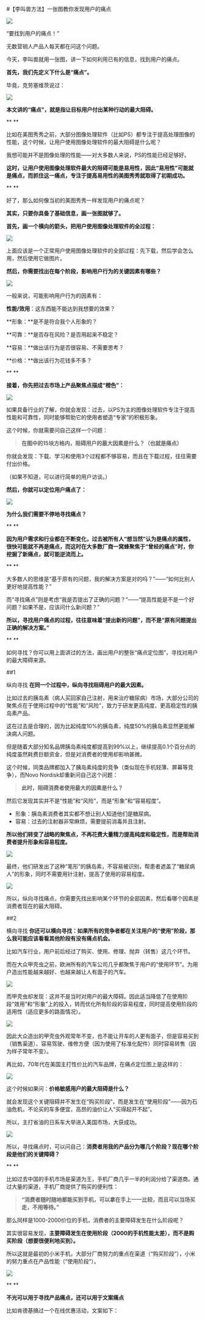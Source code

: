 #【李叫兽方法】一张图教你发现用户的痛点

![](http://mmbiz.qpic.cn/mmbiz/As7mscS0UOCneAWrxEPicIbtmia0Tohf0QsvEkGfyN83hZ3dWCLSDcsSrImInX891btqwUtPd77xXD3C8yyarq8A/640?wx_fmt=png&tp=webp&wxfrom=5&wx_lazy=1)

“要找到用户的痛点！”

无数营销人产品人每天都在问这个问题。

今天，李叫兽就用一张图，讲一下如何利用已有的信息，找到用户的痛点。

**首先，我们先定义下什么是“痛点”。**

毕竟，克劳塞维茨说过：

![](http://mmbiz.qpic.cn/mmbiz/As7mscS0UOCneAWrxEPicIbtmia0Tohf0QjmicOTAKbaBWEd6c2CqQeXyGicBibY4NJ5Pib7WQrib4ibsaqZyp2qQN2XvA/640?wx_fmt=png&tp=webp&wxfrom=5&wx_lazy=1)

**本文讲的“痛点”，就是指让目标用户付出某种行动的最大阻碍。**

**
**

比如在美图秀秀之前，大部分图像处理软件（比如PS）都专注于提高处理图像的性能，这个时候，让用户使用图像处理软件的最大阻碍是什么呢？

我想可能并不是图像处理的性能——对大多数人来说，PS的性能已经足够好。

**这时，让用户使用图像处理软件最大的阻碍可能是易用性，因此“易用性”可能就是痛点，而抓住这一痛点，专注于提高易用性的美图秀秀就取得了初期成功。**

**
**

好了，那么如何像当初的美图秀秀一样发现用户的痛点呢？

**其实，只要你具备了基础信息，画一张图就够了。**

**首先，画一个横向的箭头，把用户使用图像处理软件的全过程：**

![](http://mmbiz.qpic.cn/mmbiz/As7mscS0UOCneAWrxEPicIbtmia0Tohf0QJ9ZflgqvGv8h1bASaBBguicZQpQLHLl3RFPXuj9TcubAtApe58BHFibQ/640?wx_fmt=png&tp=webp&wxfrom=5&wx_lazy=1)

上面应该是一个正常用户使用图像处理软件的全部过程：先下载，然后学会怎么用，然后使用它做图片。

**然后，你需要找出在每个阶段，影响用户行为的关键因素有哪些？**

![](http://mmbiz.qpic.cn/mmbiz/As7mscS0UOCneAWrxEPicIbtmia0Tohf0QKP0GK7RIjrqialicJX9WFN4GMQCRIhq0pEQicPOicyk3KJoT3l4s5XEFxg/640?wx_fmt=png&tp=webp&wxfrom=5&wx_lazy=1)

一般来说，可能影响用户行为的因素有：

**性能/效用**：这东西能不能达到我想要的效果？

**形象：**是不是符合我个人形象的？

**可靠：**是否存在风险？是否用起来不稳定？

**容易：**做出该行为是否很容易、不需要思考？

**价格：**做出该行为花钱多不多？

**
**

**接着，你先把过去市场上产品聚焦点描成“橙色”：**

![](http://mmbiz.qpic.cn/mmbiz/As7mscS0UOCneAWrxEPicIbtmia0Tohf0QwFPoYMNR1ibTCcZiagibHaopXsRTNKhTZBHJ6byO0wLDFEZ7RfXaMJQuw/640?wx_fmt=png&tp=webp&wxfrom=5&wx_lazy=1)

如果具备行业的了解，你就会发现：过去，以PS为主的图像处理软件专注于提高性能和可靠性，同时能够帮助它的使用者塑造“专家”的积极形象。

这个时候，你就需要问自己这样一个问题：

> **在图中的15块方格内，阻碍用户的最大因素是什么？（也就是痛点）**

你就会发现：下载、学习和使用3个过程都不够容易，而且在下载过程，往往需要付出价格。

（如果不知道，可以进行简单的用户访谈。）

**然后，你就可以定位用户痛点了：**

![](http://mmbiz.qpic.cn/mmbiz/As7mscS0UOCneAWrxEPicIbtmia0Tohf0QV7uGv0icY4rhBMKazibYSCwJiags1Cuab0bd2PuiczmVNeqOULllv8qHuQ/640?wx_fmt=png&tp=webp&wxfrom=5&wx_lazy=1)

**为什么我们需要不停地寻找痛点？**

**
**

**因为用户需求和行业都在不断变化，过去被所有人“想当然”认为是痛点的属性，很快可能就不再是痛点，而这时在大多数厂商一窝蜂聚焦于“曾经的痛点”时，你挖掘了新痛点，就可能逆流而上。**

**
**

大多数人的思维是“基于原有的问题，我的解决方案是对的吗？”——“如何比别人更好地提高性能？”

而“寻找痛点”则是考虑“我是否提出了正确的问题？”——“提高性能是不是一个好问题？如果不是，应该问什么新问题？”

**所以，寻找用户痛点的过程，往往意味着“提出新的问题”，而不是“原有问题提出正确的解决方案。”**

**
**

如何寻找？你可以用上面讲过的方法，画出用户的整张“痛点定位图”，寻找对用户的最大障碍来源。

##1

纵向寻找
**在同一个过程中，纵向寻找阻碍用户的最大因素。**

比如过去的胰岛素（病人买回家自己注射，用来治疗糖尿病）市场，大部分公司的聚焦点在于使用过程中的“性能”和“风险”，致力于研发更高纯度、更高稳定性的胰岛素产品。

这在过去是合理的，因为比起纯度10%的胰岛素，纯度50%的胰岛素显然更能解决病人问题。

但是随着大部分知名品牌胰岛素纯度都提高到99%以上，继续提高0.1个百分点的纯度虽然耗费巨额资金，但是对消费者的使用却影响甚微。

这个时候，同类品牌都加入了胰岛素纯度的竞争（类似现在手机轻薄、屏幕等竞争），而Novo Nordisk却重新问自己这个问题：

> **此时，阻碍消费者使用最大的因素是什么？**

然后它发现其实并不是“性能”和“风险”，而是“形象”和“容易程度”。

- 形象：胰岛素消费者其实都不想让别人知道他们是糖尿病。
- 容易：过去的注射器非常麻烦，需要提前消毒并且注射。

**所以他们转变了战略的聚焦点，不再花费大量精力提高纯度和稳定性，而是帮助消费者提升形象和容易程度。**

![](http://mmbiz.qpic.cn/mmbiz/As7mscS0UOCneAWrxEPicIbtmia0Tohf0QkzfG9MkGJzmG5HibHL1ZV4iaq4OXAe7cnCyNNKN3Pz5LuUXHZ7ib4aiaJw/640?wx_fmt=png&tp=webp&wxfrom=5&wx_lazy=1)

最终，他们研发出了这种“笔形”的胰岛素，不容易被识别，帮患者遮盖了“糖尿病人”的形象，同时不需要用针注射，提高了使用的容易程度。

![](http://mmbiz.qpic.cn/mmbiz/As7mscS0UOCneAWrxEPicIbtmia0Tohf0QM6sBkftBgULTMiaDP6MzFPYfWJ9jkX4SbyXGD5L9kd8SF4kkbkSOZog/640?wx_fmt=jpeg&tp=webp&wxfrom=5&wx_lazy=1)

所以，纵向寻找痛点，你需要先找出影响某个环节的全部因素，然后看哪个因素是消费者现在的最大阻碍。

##2

横向寻找
**你还可以横向寻找：如果所有的竞争者都在关注用户的“使用”阶段，那么我可能应该看看其他阶段有没有痛点机会。**

比如汽车行业，用户前后经过了购买、使用、修理、抛弃（转售）这几个环节。

而在大众甲壳虫之前，欧洲所有的汽车公司几乎都聚焦于用户的“使用环节”。为用户造出性能越来越好、也越来越让人有面子的汽车。

![](http://mmbiz.qpic.cn/mmbiz/As7mscS0UOCneAWrxEPicIbtmia0Tohf0QMriaLgDaAwtPkbhg11eSrIKRbLzk9eLfahuHEFghhuhqWG8ibf76n8lQ/640?wx_fmt=png&tp=webp&wxfrom=5&wx_lazy=1)

而甲壳虫却发现：这并不是当时对用户的最大障碍。因此适当降低了在使用阶段“效用”和“形象”上的投入，转而优化所有阶段的容易程度，同时提高使用阶段的适用性（适应更多的路面情况）。

![](http://mmbiz.qpic.cn/mmbiz/As7mscS0UOCneAWrxEPicIbtmia0Tohf0QfD09eZed23W3VfoW736LClJbWAffXL4IUZicDzAPp2ZlOzpyp86eictA/640?wx_fmt=png&tp=webp&wxfrom=5&wx_lazy=1)

因此大众造出的甲壳虫外观常年不变，也不能让开车的人更有面子，但是容易买到（销售渠道）、容易驾驶、维修方便（因为使用了标准化配件）同时容易转售（因为样子常年不变）。

再比如，70年代在美国主打性价比的汽车品牌，在痛点定位图上是这样的：

![](http://mmbiz.qpic.cn/mmbiz/As7mscS0UOCneAWrxEPicIbtmia0Tohf0QQ59BfptO74H91N6bBfw2TMl8S9xGxXQrY3xxBZz2ibsKRgSZ1DSvG1Q/640?wx_fmt=png&tp=webp&wxfrom=5&wx_lazy=1)

这个时候如果问：**价格敏感用户的最大阻碍是什么？**

就会发现这个关键阻碍并不发生在“购买阶段”，而是发生在“使用阶段”——因为石油危机，不论买的车多便宜，高昂的油价让人“买得起开不起”。

所以，主打省油的日系车大举进入美国市场，大获成功。

![](http://mmbiz.qpic.cn/mmbiz/As7mscS0UOCneAWrxEPicIbtmia0Tohf0Q3pAYyhTeHdHTUw0YW86GVNI7mao9lcyN9cMKN8OVTVvzwyYWteu1Mw/640?wx_fmt=png&tp=webp&wxfrom=5&wx_lazy=1)

所以，寻找痛点时，可以问自己：**消费者用我的产品分为哪几个阶段？现在哪个阶段是他们的关键障碍？**

**
**

比如过去中国的手机市场是渠道为王，手机厂商几乎一半的利润分给了渠道商。通过大量的渠道，手机厂商提供了购买的便利性：

> **“消费者随时随地都能买到手机，可以拿在手上一一比较，而且可以当场买走，不用等待。”**

那么同样是1000-2000价位的手机，消费者的主要障碍发生在什么阶段呢？

其实很容易发现，**主要障碍发生在使用阶段（2000的手机性能太差），而不是购买阶段（想要很便利地买到）。**

所以这就是最初的小米手机，大部分厂商努力的重点在渠道（“购买阶段”），小米的努力重点在产品性能（“使用阶段”）。

![](http://mmbiz.qpic.cn/mmbiz/As7mscS0UOCneAWrxEPicIbtmia0Tohf0QoyAJTfdufvZYZBswYDiae7fagL90E9UIaMM59jVGLG3ygABw9jQ31xg/640?wx_fmt=png&tp=webp&wxfrom=5&wx_lazy=1)

**
**

**不光可以用于寻找产品痛点，还可以用于文案痛点**

比如肯德基搞过一个在线优惠活动，文案如下：